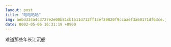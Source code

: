 ```yaml
---
layout: post
title: "哈哈哈哈"
img: aebd334a4c3727e2e00b81cb1511d712ff13ef29820f9ccaaef3a60171df63ce.jpg
date: 0002-05-06 16:31:19 +0900
---
```


难道那些年长江沉船